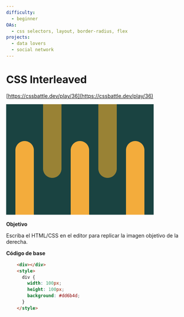 ```yaml
---
difficulty:
  - beginner
OAs:
  - css selectors, layout, border-radius, flex
projects:
  - data lovers
  - social network
---
```


# CSS Interleaved

[https://cssbattle.dev/play/36](https://cssbattle.dev/play/36)

![](css_interleaved.png)

__Objetivo__

Escriba el HTML/CSS en el editor para replicar la imagen objetivo de la derecha.

__Código de base__

```html
    <div></div>
    <style>
      div {
        width: 100px;
        height: 100px;
        background: #dd6b4d;
      }
    </style>
```
